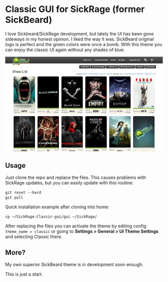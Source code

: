 # Classic GUI for SickRage (former SickBeard)

I love Sickbeard/SickRage development, but lately the UI has been gone sideways in my honest opinion. I liked the way it was. SickBeard original logo is perfect and the green colors were once a bomb. With this theme you can enjoy the classic UI again without any shades of blue.

![Screenshot (poster view)](https://raw.githubusercontent.com/ronilaukkarinen/SickRage-Classic-gui/master/src/screenshot_2.png "Screenshot")

## Usage

Just clone the repo and replace the files. This causes problems with SickRage updates, but you can easily update with this routine:

	git reset --hard
	git pull

Quick installation example after cloning into home:

    cp ~/SickRage-Classic-gui/gui ~/SickRage/

After replacing the files you can activate the theme by editing config `theme_name = classic` or going to **Settings > General > UI Theme Settings** and selecting Classic there.

## More?

My own superior SickBeard theme is in development soon enough.

This is just a start.
